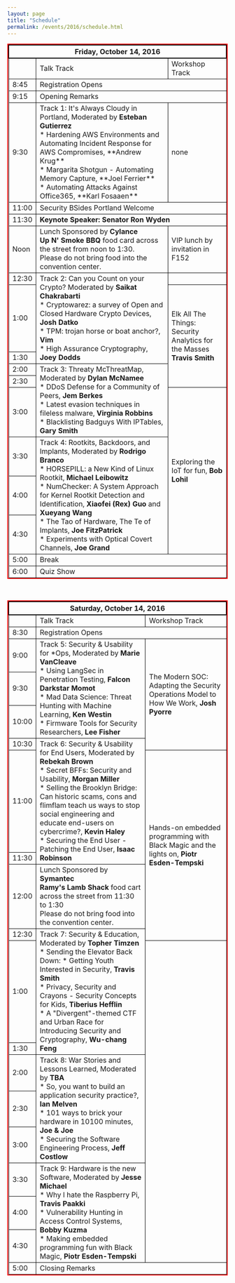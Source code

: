 ```yaml
---
layout: page
title: "Schedule"
permalink: /events/2016/schedule.html
---
```


<style>
table{
    border-collapse: collapse;
    border-spacing: 0;
    border:2px solid #ff0000;
}

th{
    border:2px solid #000000;
}

td{
    border:1px solid #000000;
}
</style>

<TABLE>

<TH COLSPAN="3">Friday, October 14, 2016</TH>

<TR>
  <TD></TD>
  <TD>Talk Track</TD>
  <TD>Workshop Track</TD>
</TR>

<TR>
  <TD>8:45</TD>
  <TD COLSPAN="2">Registration Opens</TD>
</TR>

<TR>
  <TD>9:15</TD>
  <TD COLSPAN="2">Opening Remarks</TD>
</TR>

<TR>
  <TD MARKDOWN="span">9:30</TD>
  <TD MARKDOWN="span">Track 1: It's Always Cloudy in Portland, Moderated by <B>Esteban Gutierrez</B>
<BR>
  * Hardening AWS Environments and Automating Incident Response for AWS Compromises, **Andrew Krug**<BR>
  * Margarita Shotgun - Automating Memory Capture, **Joel Ferrier**<BR>
  * Automating Attacks Against Office365, **Karl Fosaaen**<BR>
</TD>
  <TD MARKDOWN="span">none</TD>
</TR>

<TR>
  <TD>11:00</TD>
  <TD COLSPAN="2">Security BSides Portland Welcome</TD>
</TR>

<TR>
  <TD>11:30</TD>
  <TD COLSPAN="2"><B>Keynote Speaker: Senator Ron Wyden</B></TD>
</TR>

<TR>
  <TD>Noon</TD>
  <TD>Lunch Sponsored by <B>Cylance</B><BR>
 <B>Up N' Smoke BBQ</B> food card across the street from noon to 1:30.<BR>
 Please do not bring food into the convention center.</TD>
  <TD>VIP lunch by invitation in F152</TD>
</TR>

<TR>
  <TD>12:30</TD>
  <TD ROWSPAN="3">Track 2: Can you Count on your Crypto? Moderated by <B>Saikat Chakrabarti</B><BR> 
 * Cryptowarez: a survey of Open and Closed Hardware Crypto Devices, <B>Josh Datko</B><BR>
 * TPM: trojan horse or boat anchor?, <B>Vim</B><BR>
 * High Assurance Cryptography, <B>Joey Dodds</B><BR></TD>
  <TD>&nbsp;</TD>
</TR>

<TR>
  <TD>1:00</TD>
  <TD ROWSPAN="4">Elk All The Things:<BR>
Security Analytics for the Masses<BR>
<B>Travis Smith</B></TD>
</TR>

<TR>
  <TD>1:30</TD>
</TR>

<TR>
  <TD>2:00</TD>
  <TD ROWSPAN="3">Track 3: Threaty McThreatMap, Moderated by <B>Dylan McNamee</B><BR>
    * DDoS Defense for a Community of Peers, <B>Jem Berkes</B><BR> 
    * Latest evasion techniques in fileless malware, <B>Virginia Robbins</B><BR>
    * Blacklisting Badguys With IPTables, <B>Gary Smith</B><BR>
  </TD>
</TR>

<TR>
  <TD>2:30</TD>
</TR>

<TR>
  <TD>3:00</TD>
  <TD ROWSPAN="4">Exploring the IoT for fun, <B>Bob Lohil</B><BR></TD>
</TR>

<TR>
  <TD>3:30</TD>
  <TD ROWSPAN="3">Track 4: Rootkits, Backdoors, and Implants, Moderated by <B>Rodrigo Branco</B><BR>
 * HORSEPILL: a New Kind of Linux Rootkit, <B>Michael Leibowitz</B><BR>
 * NumChecker: A System Approach for Kernel Rootkit Detection and Identification, <B>Xiaofei (Rex) Guo</B> and <B>Xueyang Wang</B><BR>
 * The Tao of Hardware, The Te of Implants, <B>Joe FitzPatrick</B><BR>
 * Experiments with Optical Covert Channels, <B>Joe Grand</B><BR>
  </TD>
</TR>

<TR>
  <TD>4:00</TD>
</TR>

<TR>
  <TD>4:30</TD>
</TR>

<TR>
  <TD>5:00</TD>
  <TD COLSPAN="2">Break</TD>
</TR>

<TR>
  <TD>6:00</TD>
  <TD COLSPAN="2">Quiz Show</TD>
</TR>

</TABLE>

&nbsp;
<TABLE>

<TH COLSPAN="3">Saturday, October 14, 2016</TH>

<TR>
  <TD>&nbsp;</TD>
  <TD>Talk Track</TD>
  <TD>Workshop Track</TD>
</TR>

<TR>
  <TD>8:30</TD>
  <TD COLSPAN="2">Registration Opens</TD>
</TR>

<TR>
  <TD>9:00</TD>
  <TD ROWSPAN="3">Track 5: Security & Usability for *Ops, Moderated by <B>Marie VanCleave</B><BR>
 * Using LangSec in Penetration Testing, <B>Falcon Darkstar Momot</B><BR>
 * Mad Data Science: Threat Hunting with Machine Learning, <B>Ken Westin</B><BR>
 * Firmware Tools for Security Researchers, <B>Lee Fisher</B><BR>
  </TD>
  <TD ROWSPAN="4">The Modern SOC: Adapting the Security Operations Model to How We Work, <B>Josh Pyorre</B><BR></TD>
</TR>

<TR>
  <TD>9:30</TD>
</TR>

<TR>
  <TD>10:00</TD>
</TR>

<TR>
  <TD>10:30</TD>
  <TD ROWSPAN="3">Track 6: Security & Usability for End Users, Moderated by <B>Rebekah Brown</B><BR>
 * Secret BFFs: Security and Usability, <B>Morgan Miller</B><BR>
 * Selling the Brooklyn Bridge: Can historic scams, cons and flimflam teach us ways to stop social engineering and educate end-users on cybercrime?, <B>Kevin Haley</B><BR>
 * Securing the End User - Patching the End User, <B>Isaac Robinson</B><BR>
  </TD>
</TR>

<TR>
  <TD>11:00</TD>
  <TD ROWSPAN="4">Hands-on embedded programming with Black Magic and the lights on, <B>Piotr Esden-Tempski</B><BR></TD>
</TR>

<TR>
  <TD>11:30</TD>
</TR>

<TR>
  <TD>12:00</TD>
  <TD>Lunch Sponsored by <B>Symantec</B><BR> 
<B>Ramy's Lamb Shack</B> food cart across the street from 11:30 to 1:30<BR>
Please do not bring food into the convention center.
  </TD>
</TR>

<TR>
  <TD>12:30</TD>
  <TD ROWSPAN="3">Track 7: Security & Education, Moderated by<B> Topher Timzen</B><BR>
 * Sending the Elevator Back Down:
 * Getting Youth Interested in Security, <B>Travis Smith</B><BR> 
 * Privacy, Security and Crayons - Security Concepts for Kids, <B>Tiberius Hefflin</B><BR>
 * A "Divergent"-themed CTF and Urban Race for Introducing Security and Cryptography, <B>Wu-chang Feng</B><BR>
</TD>
</TR>

<TR>
  <TD>1:00</TD>
  <TD ROWSPAN="8">&nbsp;</TD>
</TR>

<TR>
  <TD>1:30</TD>
</TR>

<TR>
  <TD>2:00</TD>
  <TD ROWSPAN="3">Track 8: War Stories and Lessons Learned, Moderated by <B>TBA</B><BR>
 * So, you want to build an application security practice?, <B>Ian Melven</B><BR>
 * 101 ways to brick your hardware in 10100 minutes, <B>Joe & Joe</B><BR>
 * Securing the Software Engineering Process, <B>Jeff Costlow</B><BR>
</TD>
</TR>

<TR>
  <TD>2:30</TD>
</TR>

<TR>
  <TD>3:00</TD>
</TR>

<TR>
  <TD>3:30</TD>
  <TD ROWSPAN="3">Track 9: Hardware is the new Software, Moderated by <B>Jesse Michael</B><BR>
 * Why I hate the Raspberry Pi, <B>Travis Paakki</B><BR>
 * Vulnerability Hunting in Access Control Systems, <B>Bobby Kuzma</B><BR>
 * Making embedded programming fun with Black Magic, <B>Piotr Esden-Tempski</B><BR>
</TD>
</TR>

<TR>
  <TD>4:00</TD>
</TR>

<TR>
  <TD>4:30</TD>
</TR>

<TR>
  <TD>5:00</TD>
  <TD COLSPAN="2">Closing Remarks</TD>
</TR>

</TABLE>
